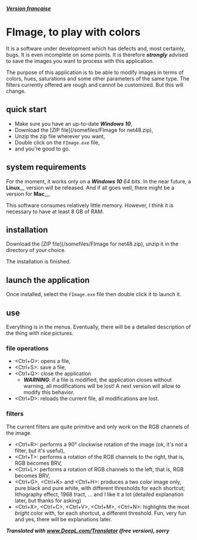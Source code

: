 ﻿***[Version française](LISEZMOI.md)***

# FImage, to play with colors

It is a software under development which has defects and, most certainly, bugs. It is even incomplete on some points. It is therefore ***strongly*** advised to save the images you want to process with this application.

The purpose of this application is to be able to modify images in terms of colors, hues, saturations and some other parameters of the same type. The filters currently offered are rough and cannot be customized. But this will change.

## quick start

- Make sure you have an up-to-date ***Windows 10***,
- Download the [ZIP file](/somefiles/FImage for net48.zip),
- Unzip the zip file wherever you want,
- Double click on the `FImage.exe` file,
- and you're good to go.

## system requirements

For the moment, it works only on a ***Windows 10*** *64 bits*. In the near future, a **Linux**__ version will be released. And if all goes well, there might be a version for **Mac**__.

This software consumes relatively little memory. However, I think it is necessary to have at least 8 GB of RAM.

## installation

Download the [ZIP file](/somefiles/FImage for net48.zip), unzip it in the directory of your choice.

The installation is finished.

## launch the application

Once installed, select the `FImage.exe` file then double click it to launch it.

## use

Everything is in the menus. Eventually, there will be a detailed description of the thing with nice pictures.

### file operations

- <Ctrl+O>: opens a file,
- <Ctrl+S>: save a file,
- <Ctrl+Q>: close the application
  - ***WARNING***: if a file is modified, the application closes without warning, all modifications will be lost! A next version will allow to modify this behavior.
- <Ctrl+D>: reloads the current file, all modifications are lost.

### filters

The current filters are quite primitive and only work on the RGB channels of the image.

- <Ctrl+R>: performs a 90° clockwise rotation of the image (ok, it's not a filter, but it's useful),
- <Ctrl+T>: performs a rotation of the RGB channels to the right, that is, RGB becomes BRV,
- <Ctrl+L>: performs a rotation of RGB channels to the left, that is, RGB becomes BRV,
- <Ctrl+G>, <Ctrl+K> and <Ctrl+H>: produces a two *color* image only, pure black and pure white, with different thresholds for each shortcut; lithography effect, 1968 tract, ... and I like it a lot (detailed explanation later, but thanks for asking)
- <Ctrl+X>, <Ctrl+C>, <Ctrl+V>, <Ctrl+M>, <Ctrl+N>: highlights the most *bright* color with, for each shortcut, a different threshold. Fun, very fun and yes, there will be explanations later.

***Translated with www.DeepL.com/Translator (free version), sorry***

